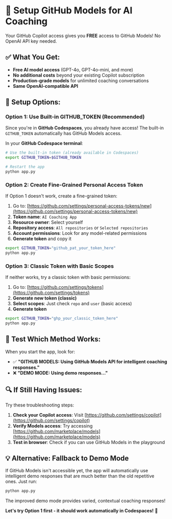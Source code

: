 # 🚀 Setup GitHub Models for AI Coaching

Your GitHub Copilot access gives you **FREE** access to GitHub Models! No OpenAI API key needed.

## ✅ **What You Get:**
- **Free AI model access** (GPT-4o, GPT-4o-mini, and more)
- **No additional costs** beyond your existing Copilot subscription
- **Production-grade models** for unlimited coaching conversations
- **Same OpenAI-compatible API**

## 🔧 **Setup Options:**

### **Option 1: Use Built-in GITHUB_TOKEN (Recommended)**

Since you're in **GitHub Codespaces**, you already have access! The built-in `GITHUB_TOKEN` automatically has GitHub Models access.

In your **GitHub Codespace terminal**:

```bash
# Use the built-in token (already available in Codespaces)
export GITHUB_TOKEN=$GITHUB_TOKEN

# Restart the app
python app.py
```

### **Option 2: Create Fine-Grained Personal Access Token**

If Option 1 doesn't work, create a fine-grained token:

1. Go to: [https://github.com/settings/personal-access-tokens/new](https://github.com/settings/personal-access-tokens/new)
2. **Token name**: `AI Coaching App`
3. **Resource owner**: Select yourself
4. **Repository access**: `All repositories` or `Selected repositories`
5. **Account permissions**: Look for any model-related permissions
6. **Generate token** and copy it

```bash
export GITHUB_TOKEN="github_pat_your_token_here"
python app.py
```

### **Option 3: Classic Token with Basic Scopes**

If neither works, try a classic token with basic permissions:

1. Go to: [https://github.com/settings/tokens](https://github.com/settings/tokens)
2. **Generate new token (classic)**
3. **Select scopes**: Just check `repo` and `user` (basic access)
4. **Generate token**

```bash
export GITHUB_TOKEN="ghp_your_classic_token_here"
python app.py
```

## 🧪 **Test Which Method Works:**

When you start the app, look for:
- ✅ **"GITHUB MODELS: Using GitHub Models API for intelligent coaching responses."**
- ❌ **"DEMO MODE: Using demo responses..."**

## 🔍 **If Still Having Issues:**

Try these troubleshooting steps:

1. **Check your Copilot access**: Visit [https://github.com/settings/copilot](https://github.com/settings/copilot)
2. **Verify Models access**: Try accessing [https://github.com/marketplace/models](https://github.com/marketplace/models)
3. **Test in browser**: Check if you can use GitHub Models in the playground

## 💡 **Alternative: Fallback to Demo Mode**

If GitHub Models isn't accessible yet, the app will automatically use intelligent demo responses that are much better than the old repetitive ones. Just run:

```bash
python app.py
```

The improved demo mode provides varied, contextual coaching responses!

**Let's try Option 1 first - it should work automatically in Codespaces!** 🚀 